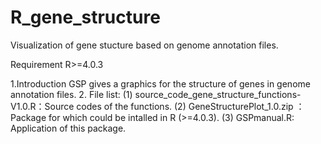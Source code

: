 # R_gene_structure
Visualization of gene stucture based on genome annotation files.

Requirement R>=4.0.3

1.Introduction
  GSP gives a graphics for the structure of genes in genome annotation files. 
2. File list:
  (1) source_code_gene_structure_functions-V1.0.R：Source codes of the functions.
  (2) GeneStructurePlot_1.0.zip ：Package for  which could be intalled in R (>=4.0.3).
  (3) GSPmanual.R: Application of this package.

 
    

